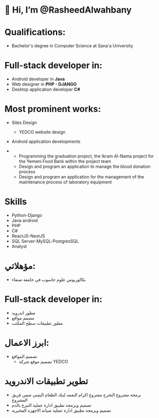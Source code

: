 # 👋 Hi, I’m @RasheedAlwahbany

# Qualifications:

- Bachelor's degree in Computer Science at Sana'a University 

# Full-stack developer in:

- Android developer in **Java** 
- Web designer in **PHP - DJANGO**
- Desktop application developer **C#** 

# Most prominent works:  
- Sites Design
  
  - YEDCO website design 

- Android application developments 
- 
    - Programming the graduation project, the Ikram Al-Nama project for the Yemeni Food Bank within the project team 
    - Design and program an application to manage the blood donation process
    - Design and program an application for the management of the maintenance process of laboratory equipment

# Skills
- Python-Django
- Java android
- PHP
- C#
- ReactJS-NextJS
- SQL Server-MySQL-PostgresSQL
- Analyst

# مؤهلاتي:
- بكالوريوس علوم حاسوب في جامعة صنعاء
     
# Full-stack developer in:
 
- مطور اندرويد
- مصمم مواقع
- مطور تطبيقات سطح المكتب

# ابرز الاعمال:
- تصميم المواقع
    - تصميم موقع شركة YEDCO

# تطوير تطبيقات الاندرويد
- برمجة مشروع التخرج مشروع اكرام النعمه لبنك الطعام اليمني ضمن فريق المشروع
- تصميم وبرمجة تطبيق ادارة عملية التبرع بالدم
- تصميم وبرمجة تطبيق ادارة عملية صيانة الاجهزه المخبريه

<!---
RasheedAlwahbany/RasheedAlwahbany is a ✨ special ✨ repository because its `README.md` (this file) appears on your GitHub profile.
You can click the Preview link to take a look at your changes.
--->
